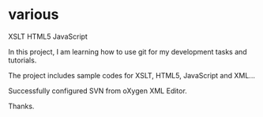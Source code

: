 various
=======

XSLT HTML5 JavaScript

In this project, I am learning how to use git for my development tasks and tutorials.

The project includes sample codes for XSLT, HTML5, JavaScript and XML...

Successfully configured SVN from oXygen XML Editor.

Thanks.
